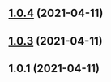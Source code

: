 ## [1.0.4](https://github.com/quyentruong/testgulprelease/compare/v1.0.3...v1.0.4) (2021-04-11)



## [1.0.3](https://github.com/quyentruong/testgulprelease/compare/v1.0.1...v1.0.3) (2021-04-11)



## 1.0.1 (2021-04-11)



